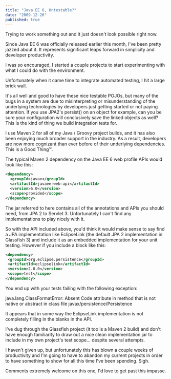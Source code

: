```yaml
---
title: "Java EE 6, Untestable?"
date: "2009-12-26"
published: true
---
```


Trying to work something out and it just doesn't look possible right now.

Since Java EE 6 was officially released earlier this month, I've been pretty jazzed about it. It represents significant leaps forward in simplicity and developer productivity.

I was so encouraged, I started a couple projects to start experimenting with what I could do with the environment.

Unfortunately when it came time to integrate automated testing, I hit a large brick wall.

It's all well and good to have these nice testable POJOs, but many of the bugs in a system are due to misinterpreting or misunderstanding of the underlying technologies by developers just getting started or not paying attention. If you use JPA2's persist() on an object for example, can you be sure your configuration will conclusively save the linked objects as well? This is the kind of thing we build integration tests for.

I use Maven 2 for all of my Java / Groovy project builds, and it has also been enjoying much broader support in the industry. As a result, developers are now more cognizant than ever before of their underlying dependencies. This is a Good Thing™.

The typical Maven 2 dependency on the Java EE 6 web profile APIs would look like this:

```xml
<dependency>
  <groupId>javax</groupId>
  <artifactId>javaee-web-api</artifactId>
  <version>6.0</version>
  <scope>provided</scope>
</dependency>
```

The jar referred to here contains all of the annotations and APIs you should need, from JPA 2 to Servlet 3. Unfortunately I can't find any implementations to play nicely with it.

So with the API included above, you'd think it would make sense to say find a JPA implementation like EclipseLink (the default JPA 2 implementation in Glassfish 3) and include it as an embedded implementation for your unit testing. However if you include a block like this:

```xml
<dependency>
 <groupId>org.eclipse.persistence</groupId>
 <artifactId>eclipselink</artifactId>
 <version>2.0.0</version>
 <scope>test</scope>
</dependency>
```

You end up with your tests failing with the following exception:

java.lang.ClassFormatError: Absent Code attribute in method that is not
 native or abstract in class file javax/persistence/Persistence

It appears that in some way the EclipseLink implementation is not completely filling in the blanks in the API.

I've dug through the Glassfish project (it too is a Maven 2 build) and don't have enough familiarity to draw out a nice clean implementation jar to include in my own project's test scope... despite several attempts.

I haven't given up, but unfortunately this has blown a couple weeks of productivity and I'm going to have to abandon my current projects in order to have something to show for all this time I've been spending. Sigh.

Comments extremely welcome on this one, I'd love to get past this impasse.
